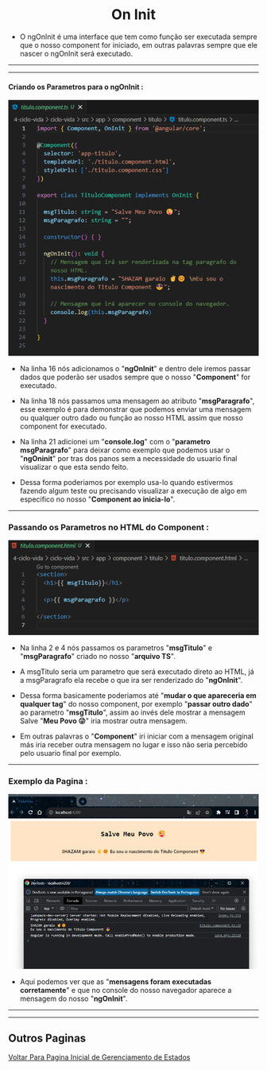 <h1 align="center">On Init</h1>

  - O ngOnInit é uma interface que tem como função ser executada sempre que o nosso component for iniciado, em outras palavras sempre que ele nascer o ngOnInit será executado.

  ___
  ___
  <h4>Criando os Parametros para o ngOnInit :</h4>
  <img src="4-ciclo-vida/img/1-oninit.png">

  - Na linha 16 nós adicionamos o "**ngOnInit**" e dentro dele iremos passar dados que poderão ser usados sempre que o nosso "**Component**" for executado.

  - Na linha 18 nós passamos uma mensagem ao atributo "**msgParagrafo**", esse exemplo é para demonstrar que podemos enviar uma mensagem ou qualquer outro dado ou função ao nosso HTML assim que nosso component for executado.

  - Na linha 21 adicionei um "**console.log**" com o "**parametro msgParagrafo**" para deixar como exemplo que podemos usar o "**ngOninit**" por tras dos panos sem a necessidade do usuario final visualizar o que esta sendo feito.

  - Dessa forma poderiamos por exemplo usa-lo quando estivermos fazendo algum teste ou precisando visualizar a execução de algo em especifico no nosso "**Component ao inicia-lo**".

  ___
  <h3>Passando os Parametros no HTML do Component :</h3>
  <img src="4-ciclo-vida/img/1.1-oninit.png">

  - Na linha 2 e 4 nós passamos os parametros "**msgTitulo**" e "**msgParagrafo**" criado no nosso "**arquivo TS**".

  - A msgTitulo seria um parametro que será executado direto ao HTML, já a msgParagrafo ela recebe o que ira ser renderizado do "**ngOnInit**".

  - Dessa forma basicamente poderiamos até "**mudar o que apareceria em qualquer tag**" do nosso component, por exemplo "**passar outro dado**" ao parametro "**msgTitulo**", assim ao invés dele mostrar a mensagem Salve "**Meu Povo 😜**" iria mostrar outra mensagem.

  - Em outras palavras o "**Component**" iri iniciar com a mensagem original más iria receber outra mensagem no lugar e isso não seria percebido pelo usuario final por exemplo.

  ___
  <h3>Exemplo da Pagina :</h3>
  <img src="4-ciclo-vida/img/1.2-oninit.png">

  - Aqui podemos ver que as "**mensagens foram executadas corretamente**" e que no console do nosso navegador aparece a mensagem do nosso "**ngOnInit**".

___
___
<h2>Outros Paginas</h2>

[Voltar Para Pagina Inicial de Gerenciamento de Estados](https://github.com/henferreirapro/estudos-angular/tree/4-gerenciamento-estados-angular)